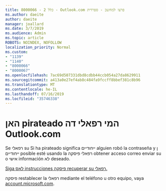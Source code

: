 ```yaml
---
title: 8000066 - כלל 2 - Outlook.com פרצו למחשב - ספרדית
ms.author: daeite
author: daeite
manager: joallard
ms.date: 3/7/2019
ms.audience: Admin
ms.topic: article
ROBOTS: NOINDEX, NOFOLLOW
localization_priority: Normal
ms.custom:
- "1139"
- "1140"
- "8000066"
- "8000067"
ms.openlocfilehash: 7ac69d507331dbd8cdbb44ccb054a27da8629911
ms.sourcegitcommit: a413a0e27ef4ab8c484fa9fccff8bbef381c8b96
ms.translationtype: MT
ms.contentlocale: he-IL
ms.lasthandoff: 07/16/2019
ms.locfileid: "35746338"
---
```

# <a name="han-pirateado-mi-cuenta-de-outlookcom"></a>האן pirateado המי רפאלי דה Outlook.com

Se רפאלי su Si ha pirateado significa ייחודיים alguien robó la contraseña y ן ייחודיים posible esté usando la רפאלי פיסקה obtener acceso correo enviar su o אישי información לא deseado.

[Siga לאס instrucciones פיסקה recuperar su רפאלי.](https://support.office.com/es-es/article/han-pirateado-mi-cuenta-de-outlook-com-35993ac5-ac2f-494e-aacb-5232dda453d8?ui=es-ES&rs=es-ES&ad=ES?wt.mc_id=Office_Outlook_com_Alchemy)

פיסקה restablecer la רפאלי mediante el teléfono u otro equipo, vaya [account.microsoft.com](https://go.microsoft.com/fwlink/p/?linkid=836814).